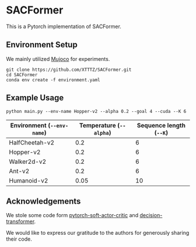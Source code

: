 # SACFormer
This is a Pytorch implementation of SACFormer.

## Environment Setup

We mainly utilized [Mujoco](https://github.com/openai/mujoco-py) for experiments.

```
git clone https://github.com/XTTTZ/SACFormer.git
cd SACFormer
conda env create -f environment.yaml
```
## Example Usage

```
python main.py --env-name Hopper-v2 --alpha 0.2 --goal 4 --cuda --K 6
```
| Environment **(`--env-name`)**| Temperature **(`--alpha`)**| Sequence length **(`--K`)** | 
| ---------------| -------------| -------------|
| HalfCheetah-v2| 0.2| 6|
| Hopper-v2| 0.2| 6|
| Walker2d-v2| 0.2| 6|
| Ant-v2| 0.2| 6|
| Humanoid-v2| 0.05| 10|

## Acknowledgements

We stole some code form [pytorch-soft-actor-critic](https://github.com/pranz24/pytorch-soft-actor-critic) and [decision-transformer](https://github.com/kzl/decision-transformer).

We would like to express our gratitude to the authors for generously sharing their code.




